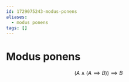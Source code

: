 ```yaml
---
id: 1729075243-modus-ponens
aliases:
  - modus ponens
tags: []
---
```


# Modus ponens
$$
(A \land (A \implies B)) \implies B
$$
